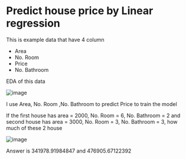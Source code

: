 # Predict house price by Linear regression
This is example data that have 4 column 
- Area
- No. Room
- Price
- No. Bathroom

EDA of this data

![image](https://user-images.githubusercontent.com/85028821/222771398-d86e29e8-d5c6-4485-b5a7-7d262abcae3a.png)

I use Area, No. Room ,No. Bathroom to predict Price to train the model

If the first house has area = 2000, No. Room = 6, No. Bathroom = 2 and second house has area = 3000, No. Room = 3, No. Bathroom = 3, how much of these 2 house

![image](https://user-images.githubusercontent.com/85028821/222770804-b3b54034-a7db-4401-ab8f-0b533b32d615.png)

Answer is 341978.91984847 and 476905.67122392



